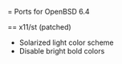 = Ports for OpenBSD 6.4

== x11/st (patched)

* Solarized light color scheme
* Disable bright bold colors
